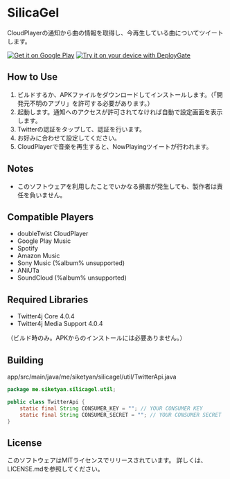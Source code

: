 # SilicaGel
CloudPlayerの通知から曲の情報を取得し、今再生している曲についてツイートします。  
  
[![Get it on Google Play](https://dl.sikeserver.com/pub/google-play-badge.png)](https://play.google.com/store/apps/details?id=me.siketyan.silicagel)
[![Try it on your device with DeployGate](https://dply.me/nr6yvg/button/large)](https://dply.me/nr6yvg#install)
  
## How to Use
1. ビルドするか、APKファイルをダウンロードしてインストールします。（「開発元不明のアプリ」を許可する必要があります。）
2. 起動します。通知へのアクセスが許可されてなければ自動で設定画面を表示します。
3. Twitterの認証をタップして、認証を行います。
4. お好みに合わせて設定してください。
5. CloudPlayerで音楽を再生すると、NowPlayingツイートが行われます。

## Notes
- このソフトウェアを利用したことでいかなる損害が発生しても、製作者は責任を負いません。

## Compatible Players
- doubleTwist CloudPlayer
- Google Play Music
- Spotify
- Amazon Music
- Sony Music (%album% unsupported)
- ANiUTa
- SoundCloud (%album% unsupported)

## Required Libraries
- Twitter4j Core 4.0.4
- Twitter4j Media Support 4.0.4

（ビルド時のみ。APKからのインストールには必要ありません。）

## Building
app/src/main/java/me/siketyan/silicagel/util/TwitterApi.java
```java
package me.siketyan.silicagel.util;

public class TwitterApi {
    static final String CONSUMER_KEY = ""; // YOUR CONSUMER KEY
    static final String CONSUMER_SECRET = ""; // YOUR CONSUMER SECRET
}
```

## License
このソフトウェアはMITライセンスでリリースされています。
詳しくは、LICENSE.mdを参照してください。

